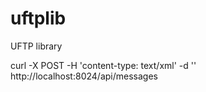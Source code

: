 # uftplib
UFTP library

curl -X POST -H 'content-type: text/xml' -d '<xml></xml>' http://localhost:8024/api/messages
